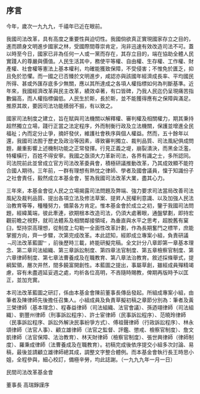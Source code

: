 ## 序言

今年，歲次一九九九，千禧年已近在眼前。

我國司法改革，具有高度之重要性與迫切性。我國倘欲真正實現國家存立之目的，進而躋身文明進步國家之林，受國際間尊崇肯定，洵非迅速有效改造司法不可。蓋以時至今日，國家已非為任何一人或一黨而存在，其存立目的，端在協助全體人民實踐人的尊嚴與價值。人民生活其中，務使平等權、自由權、生存權、工作權、財產權、社會權等憲法上基本權利，均確能獲致保障，不受侵害；不惟免於匱乏，抑且免於恐懼。而一國之已否臻於文明進步，咸認亦與該國年經濟成長率、平均國民所得、甚或外匯存底多少無關，應以其所達成之各項人權指標如何為判斷基準。近年來，我國經濟改革與民主改革，績效卓著，有口皆碑，乃我人民迄仍呈現痛苦指數偏高，而人權指標偏低。人民生於斯，長於斯，並不能獲得應有之保障與滿足。推原其故，要因司法功能積弱不振，有以致之。

國家司法制度之建立，旨在賦與司法機關以解釋權、審判權及相關權力，期其秉持超然獨立立場，踐行正當之法定程序，外而制衡行政及立法機關，保護並增進全民福祉；內而定分止爭，摘奸發伏，維護社會秩序與個人權益。然而，五十餘年以還，我國司法囿于歷史及政治等因素，導致審判獨立、裁判品質、司法風紀俱成問題，嚴重影響上述機制功能之正常發揮。行見正義之堤，崩裂潰決，而黑金泛濫，特權橫行，百姓不得安寧。我國之亟須大力革新司法，各界有識之士，多所認同。司法院前此並曾成立官方司法改革委員會，積極研議推動改革，乃其成效顯不能符合國人期待。三年前，一群有理想有熱忱之律師、學者及國會議員，懍于知識份子之社會責任，毅然成立本基金會，誓為我國司法改革大業，盡其心力。

三年來，本基金會從人民之立場揭露司法問題及弊端、強力要求司法當局改善司法風紀及裁判品質、提出各項立法及修法草案、提昇人民權利意識、以及加強人民法治教育等等，種種努力，備蒙各方肯定。惟本基金會於成立之初，鑒于我國司法問題，經緯萬端，彼此牽連，欲期根本改造司法，仍須大處著眼，通盤擘劃，即持宏觀前瞻之視野，就司法體系及相關鄰接領域，為垂直與水平之思考，超脫舊有窠臼，堅持崇高理想，從制度上勾勒一全面性改革計劃，作為長期奮鬥之標竿，庶能掌握方向，齊一步驟，次第完成改革。本此認知，經即成立專案小組，負責研議﹁司法改革藍圖﹂，前後歷時三載，終能研擬完稿。全文計分八章即第一章基本理念、第二章司法組織、第三章訴訟制度、第四章法官制度、第五章檢察官制度、第六章律師制度、第七章法曹養成及在職教育、第八章法治教育。敘述採條舉式，提綱絜領，層次井然，間多饒富開創性。本藍圖之提出，事屬草創，雖經成員殫精竭慮，容有未盡週延妥週之處，均祈各位高明，不吝隨時賜教，俾期再版時予以匡正，並加充實。

本司法改革藍圖之研訂，係由本基金會陳前董事長傳岳發起。所組成專案小組，由筆者及陳律師先後擔任召集人。小組成員及負責草擬初稿之章節分別為：筆者及黃三榮律師（基本理念）、程春益律師（司法組織、法官會議）、孫迺翊律師（司法組織）、劉豐州律師（刑事訴訟程序）、許士宦律師（民事訴訟程序）、范曉玲律師（民事訴訟程序、訴訟外解決民事紛爭方式）、傅祖聲律師（行政訴訟程序）、林永頌律師（法官人事）、顧立雄律師（法官之監督、評鑑、懲戒、檢察官制度）、詹文凱律師（法官保障、法治教育）、林天財律師（檢察官制度）、張世興律師（律師制度）、羅秉成律師（法曹養成及在職教育）。初稿完成後依序提交小組多次討論、易稿，最後並請顧立雄律師總其成，調整文字整合體例。而本基金會執行長王時思小姐，全程參與，細心校訂，備極辛勞，均此誌謝。（一九九九年一月一日）

民間司法改革基金會

董事長  高瑞錚謹序